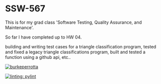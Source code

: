 # SSW-567

This is for my grad class 'Software Testing, Quality Assurance, and Maintenance'.

So far I have completed up to HW 04.

building and writing test cases for a
triangle classification program, tested and fixed a legacy triangle classifications program, built and tested a function using a github api, etc..

[![burkeperrotta](https://circleci.com/gh/burkeperrotta/SSW-567.svg?style=svg)](https://app.circleci.com/pipelines/github/burkeperrotta/SSW-567?branch=hw05a_mocking&filter=all)

[![linting: pylint](https://img.shields.io/badge/linting-pylint-yellowgreen)](https://github.com/burkeperrotta/SSW-567)
